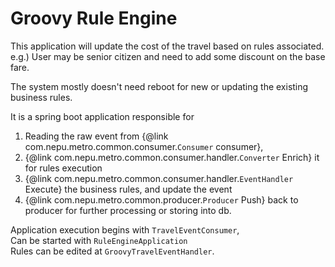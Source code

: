 # Groovy Rule Engine

This application will update the cost of the travel based on rules associated.<BR>
e.g.) User may be senior citizen and need to add some discount on the base fare.

The system mostly doesn't need reboot for new or updating the existing business rules.

It is a spring boot application responsible for
 1. Reading the raw event from {@link com.nepu.metro.common.consumer.`Consumer` consumer},
 2. {@link com.nepu.metro.common.consumer.handler.`Converter` Enrich} it for rules execution
 3. {@link com.nepu.metro.common.consumer.handler.`EventHandler` Execute} the business rules, and update the event
 4. {@link com.nepu.metro.common.producer.`Producer` Push} back to producer for further processing or storing into db.
 
Application execution begins with `TravelEventConsumer`,<BR>
Can be started with `RuleEngineApplication` <BR>
Rules can be edited at `GroovyTravelEventHandler`.<BR>

